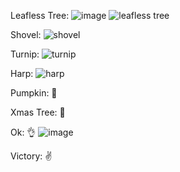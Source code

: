 

Leafless Tree: ![image](https://github.com/user-attachments/assets/d16cf2bc-fc8b-411a-bfae-68bdbc22e357)  ![leafless tree](https://github.com/user-attachments/assets/1f55d768-fb5b-4d02-bbd2-3bd89ded6f6a)

Shovel: ![shovel](https://github.com/user-attachments/assets/1cb10bae-a206-4c49-8b11-30c4460c4eed)

Turnip: ![turnip](https://github.com/user-attachments/assets/2f5ed739-d64c-4366-995e-e8bce22ef0ae)

Harp: ![harp](https://github.com/user-attachments/assets/24a9a43b-fcbc-4c50-b826-f368d5a714bc)

Pumpkin: 🎃

Xmas Tree: 🎄

Ok: 👌  ![image](https://github.com/user-attachments/assets/3281d16b-669a-4d8f-b4d9-e49d4b0200ae)

Victory: ✌







